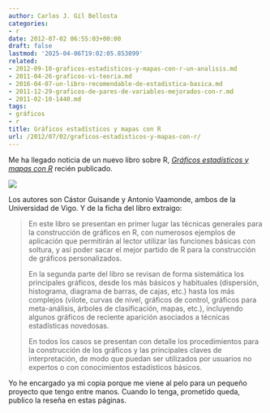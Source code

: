 ```yaml
---
author: Carlos J. Gil Bellosta
categories:
- r
date: 2012-07-02 06:55:03+00:00
draft: false
lastmod: '2025-04-06T19:02:05.853099'
related:
- 2012-09-10-graficos-estadisticos-y-mapas-con-r-un-analisis.md
- 2011-04-26-graficos-vi-teoria.md
- 2016-04-07-un-libro-recomendable-de-estadistica-basica.md
- 2011-12-29-graficos-de-pares-de-variables-mejorados-con-r.md
- 2011-02-10-1440.md
tags:
- gráficos
- r
title: Gráficos estadísticos y mapas con R
url: /2012/07/02/graficos-estadisticos-y-mapas-con-r/
---
```


Me ha llegado noticia de un nuevo libro sobre R, [_Gráficos estadísticos y mapas con R_](http://ediciones.diazdesantos.es/libros/guisande-gonzalez-castor-graficos-estadisticos-y-mapas-con-r-L0000410004163.html) recién publicado.

[![](/wp-uploads/2012/06/graficos_estadisticos_r.jpg)
](/wp-uploads/2012/06/graficos_estadisticos_r.jpg)

Los autores son Cástor Guisande y Antonio Vaamonde, ambos de la Universidad de Vigo. Y de la ficha del libro extraigo:

>En este libro se presentan en primer lugar las técnicas generales para la construcción de gráficos en R, con numerosos ejemplos de aplicación que permitirán al lector utilizar las funciones básicas con soltura, y así poder sacar el mejor partido de R para la construcción de gráficos personalizados.
>
>En la segunda parte del libro se revisan de forma sistemática los principales gráficos, desde los más básicos y habituales (dispersión, histograma, diagrama de barras, de cajas, etc.) hasta los más complejos (vilote, curvas de nivel, gráficos de control, gráficos para meta-análisis, árboles de clasificación, mapas, etc.), incluyendo algunos gráficos de reciente aparición asociados a técnicas estadísticas novedosas.
>
>En todos los casos se presentan con detalle los procedimientos para la construcción de los gráficos y las principales claves de interpretación, de modo que puedan ser utilizados por usuarios no expertos o con conocimientos estadísticos básicos.

Yo he encargado ya mi copia porque me viene al pelo para un pequeño proyecto que tengo entre manos. Cuando lo tenga, prometido queda, publico la reseña en estas páginas.